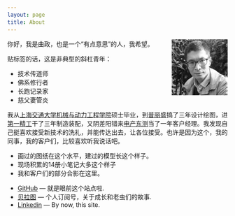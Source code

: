 ```yaml
---
layout: page
title: About
---
```


<!-- <img src="John.jpeg" class="profile-picture" width="128" align="right"> -->
<img src="A Father from a boy s cam.jpg" class="profile-picture" width="128" align="right">

你好，我是曲政，也是一个“有点意思”的人，我希望。

贴标签的话，这是非典型的斜杠青年：
* 技术传道师
* 佛系修行者
* 长跑记录家
* 慈父妻管炎

我从[上海交通大学机械与动力工程学院](http://me.sjtu.edu.cn/)硕士毕业，到[普丽盛](http://www.cn-pls.com/)搞了三年设计绘图，进[第一精工]()干了三年制造装配，又阴差阳错来[电产东测](http://www.nidec-tosok.co.jp/chinese/index.html)当了一年客户经理。我发现自己挺喜欢接受新技术的洗礼，并能传达出去，让各位接受。也许是因为这个，我的同事，我的客户们，比较喜欢听我说话吧。


* 画过的图纸在这个水平，建过的模型长这个样子。
* 现场积累的14册小笔记大多这个样子
* 我和客户们的部分合影在这里。


<!-- 据说，我与佛学（或者佛学与我）比较有缘。于是，我看了《西游记》（没啥感觉），读了《金刚经说什么》（很有感觉）然后在通勤的地铁上念了几百遍。当我失业在家时，老婆的同事看到我的样子，评价说：就跟一尊佛（不是一坨屎）似的。 -->



<!-- You can find me on a variety of world–wild–interweb sites where my username is usually `John Qu` -->


- [GitHub](https://github.com/john-qu) — 就是眼前这个站点啦.
- [贝拉图](https://github.com/john-qu) — 个人订阅号，关于成长和老虫们的故事.
- [Linkedin](https://github.com/john-qu) — By now, this site.
